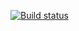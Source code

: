 [![Build status](https://ci.appveyor.com/api/projects/status/949k9glgi17rorfi?svg=true)](https://ci.appveyor.com/project/NinePage/4-2-2-1)
